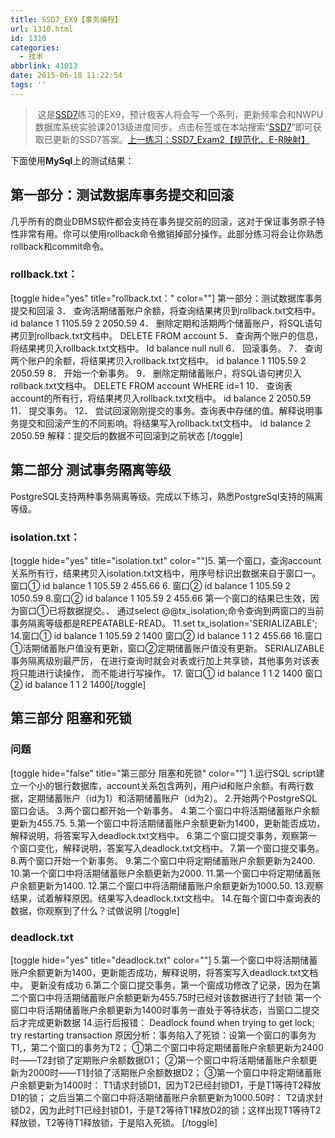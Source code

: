 ```yaml
---
title: SSD7_EX9【事务编程】
url: 1310.html
id: 1310
categories:
  - 技术
abbrlink: 41013
date: 2015-06-18 11:22:54
tags: ''
---
```


>  这是[SSD7](http://baiyuan.wang/tag/ssd7 "查看更多关于 SSD7 的文章")练习的EX9，预计极客人将会写一个系列，更新频率会和NWPU数据库系统实验课2013级进度同步。点击标签或在本站搜索“[SSD7](http://baiyuan.wang/tag/ssd7 "查看更多关于 SSD7 的文章")”即可获取已更新的SSD7答案。[上一练习：SSD7_Exam2【规范化、E-R映射】](http://baiyuan.wang/ssd7-exam2-standardization-e-r-map.html)

下面使用**MySql**上的测试结果：

第一部分：测试数据库事务提交和回滚
-----------------

几乎所有的商业DBMS软件都会支持在事务提交前的回滚，这对于保证事务原子特性非常有用。你可以使用rollback命令撤销掉部分操作。此部分练习将会让你熟悉rollback和commit命令。

### rollback.txt：

\[toggle hide="yes" title="rollback.txt：" color=""\] 第一部分：测试数据库事务提交和回滚 3． 查询活期储蓄账户余额，将查询结果拷贝到rollback.txt文档中。 id balance 1 1105.59 2 2050.59 4． 删除定期和活期两个储蓄账户，将SQL语句拷贝到rollback.txt文档中。 DELETE FROM account 5． 查询两个账户的信息，将结果拷贝入rollback.txt文档中。 Id balance null null 6． 回滚事务。 7． 查询两个账户的余额，将结果拷贝入rollback.txt文档中。 id balance 1 1105.59 2 2050.59 8． 开始一个新事务。 9． 删除定期储蓄账户，将SQL语句拷贝入rollback.txt文档中。 DELETE FROM account WHERE id=1 10． 查询表account的所有行，将结果拷贝入rollback.txt文档中。 id balance 2 2050.59 11． 提交事务。 12． 尝试回滚刚刚提交的事务。查询表中存储的值。解释说明事务提交和回滚产生的不同影响。将结果写入rollback.txt文档中。 id balance 2 2050.59 解释：提交后的数据不可回滚到之前状态 \[/toggle\]

第二部分 测试事务隔离等级
-------------

PostgreSQL支持两种事务隔离等级。完成以下练习，熟悉PostgreSql支持的隔离等级。

### isolation.txt：

\[toggle hide="yes" title="isolation.txt" color=""\]5. 第一个窗口，查询account关系所有行，结果拷贝入isolation.txt文档中，用序号标识出数据来自于窗口一。 窗口① id balance 1 105.59 2 455.66 6. 窗口② id balance 1 105.59 2 1050.59 8.窗口② id balance 1 105.59 2 455.66 第一个窗口的结果已生效，因为窗口①已将数据提交。、 通过select @@tx\_isolation;命令查询到两窗口的当前事务隔离等级都是REPEATABLE-READ。 11.set tx\_isolation='SERIALIZABLE'; 14.窗口① id balance 1 105.59 2 1400 窗口② id balance 1 1 2 455.66 16.窗口①活期储蓄账户值没有更新，窗口②定期储蓄账户值没有更新。 SERIALIZABLE事务隔离级别最严厉， 在进行查询时就会对表或行加上共享锁，其他事务对该表将只能进行读操作， 而不能进行写操作。 17. 窗口① id balance 1 1 2 1400 窗口② id balance 1 1 2 1400\[/toggle\]

第三部分 阻塞和死锁
----------

### 问题

\[toggle hide="false" title="第三部分 阻塞和死锁" color=""\] 1.运行SQL script建立一个小的银行数据库，account关系包含两列，用户id和账户余额。有两行数据，定期储蓄账户（id为1）和活期储蓄账户（id为2）。 2.开始两个PostgreSQL窗口会话。 3.两个窗口都开始一个新事务。 4.第二个窗口中将活期储蓄账户余额更新为455.75. 5.第一个窗口中将活期储蓄账户余额更新为1400，更新能否成功，解释说明，将答案写入deadlock.txt文档中。 6.第二个窗口提交事务，观察第一个窗口变化，解释说明，答案写入deadlock.txt文档中。 7.第一个窗口提交事务。 8.两个窗口开始一个新事务。 9.第二个窗口中将定期储蓄账户余额更新为2400. 10.第一个窗口中将活期储蓄账户余额更新为2000. 11.第一个窗口中将定期储蓄账户余额更新为1400. 12.第二个窗口中将活期储蓄账户余额更新为1000.50. 13.观察结果，试着解释原因。结果写入deadlock.txt文档中。 14.在每个窗口中查询表的数据，你观察到了什么？试做说明 \[/toggle\]

### deadlock.txt

\[toggle hide="yes" title="deadlock.txt" color=""\] 5.第一个窗口中将活期储蓄账户余额更新为1400，更新能否成功，解释说明，将答案写入deadlock.txt文档中。 更新没有成功 6.第二个窗口提交事务，第一个窗成功修改了记录，因为在第二个窗口中将活期储蓄账户余额更新为455.75时已经对该数据进行了封锁 第一个窗口中将活期储蓄账户余额更新为1400时事务一直处于等待状态，当窗口二提交后才完成更新数据 14.运行后报错： Deadlock found when trying to get lock; try restarting transaction 原因分析：事务陷入了死锁：设第一个窗口的事务为T1,，第二个窗口的事务为T2； ①第二个窗口中将定期储蓄账户余额更新为2400时——T2封锁了定期账户余额数据D1； ②第一个窗口中将活期储蓄账户余额更新为2000时——T1封锁了活期账户余额数据D2； ③第一个窗口中将定期储蓄账户余额更新为1400时： T1请求封锁D1，因为T2已经封锁D1，于是T1等待T2释放D1的锁； 之后当第二个窗口中将活期储蓄账户余额更新为1000.50时： T2请求封锁D2，因为此时T1已经封锁D1，于是T2等待T1释放D2的锁；这样出现T1等待T2释放锁，T2等待T1释放锁，于是陷入死锁。 \[/toggle\]